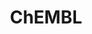 ---
bigquery: https://console.cloud.google.com/bigquery?p=patents-public-data&d=ebi_chembl&page=dataset
citation: '"The ChEMBL database in 2017." Anna Gaulton, Anne Hersey, Michał Nowotka,
  A Patrícia Bento, Jon Chambers, David Mendez, Prudence Mutowo, Francis Atkinson,
  Louisa J Bellis, Elena Cibrián-Uhalte, Mark Davies, Nathan Dedman, Anneli Karlsson,
  María Paula Magariños, John P Overington, George Papadatos, Ines Smit, Andrew R
  Leach Nucleic acids Research (2017) 45 (Database Issue), D945-D954'
contributors: European Bioinformatics Institute
cost: None
description: ChEMBL Data is a manually curated database of small molecules used in
  drug discovery, including information about existing patented drugs.
documentation: 'schema: https://www.ebi.ac.uk/chembl/db_schema


  '
last_edit: 04/06/2022, 17:02:01
location: https://console.cloud.google.com/marketplace/product/google_patents_public_datasets/chembl
maintained_by: EMBL-EBI, an outstation of European Molecular Biology Laboratory
related_publications: '

  ChEMBL: towards direct deposition of bioassay data.


  Mendez D, Gaulton A, Bento AP, Chambers J, De Veij M, Félix E, Magariños MP, Mosquera
  JF, Mutowo P, Nowotka M, Gordillo-Marañón M, Hunter F, Junco L, Mugumbate G, Rodriguez-Lopez
  M, Atkinson F, Bosc N, Radoux CJ, Segura-Cabrera A, Hersey A, Leach AR.


  — Nucleic Acids Res. 2019; 47(D1):D930-D940. doi: 10.1093/nar/gky1075

  '
schema_fields:
- withdrawn_class
- clo_id
- company
- alogp
- enzyme_name
- metref_id
- mc_organism
- level4_description
- strength
- level1
- mc_target_name
- mw_monoisotopic
- alert_set_id
- warning_description
- end_position
- disease_efficacy
- prod_pat_id
- assay_category
- sequence
- l1
- l8
- level3_description
- source
- parameter_value
- doc_id
- hrac_class_id
- cx_logp
- ddd_id
- ddd_units
- product_id
- metabolite_record_id
- ass_cls_map_id
- withdrawn_country
- published_type
- stem
- met_id
- creation_date
- l4
- submission_date
- availability_type
- level1_description
- data_validity_comment
- volume
- set_name
- level3
- target_mapping
- published_units
- src_short_name
- publication_number
- definition
- patent_expire_date
- db_source
- assay_tissue
- go_id
- first_page
- target_desc
- stat
- indication_class
- direct_interaction
- usan_substem
- bao_id
- cell_ontology_id
- predbind_id
- standard_relation
- frac_class_id
- protein_class_synonym
- drug_product_flag
- cell_description
- compound_key
- comments
- doi
- ingredient
- assay_tax_id
- num_ro5_violations
- withdrawn_flag
- enzyme_tid
- src_compound_id
- level2_description
- related_tid
- entity_id
- standard_units
- accession
- cidx
- previous_company
- src_assay_id
- mutation
- warning_class
- protclasssyn_id
- parent_go_id
- ap_id
- sequence_md5sum
- binding_site_comment
- substrate_record_id
- max_phase_for_ind
- compsyn_id
- num_alerts
- src_id
- cell_source_tax_id
- description
- parenteral
- ref_url
- year
- level4
- nda_type
- assay_id
- cell_source_tissue
- relation
- domain_type
- structure_type
- site_id
- hbd_lipinski
- aromatic_rings
- ddd_value
- alert_name
- canonical_smiles
- acd_most_apka
- indref_id
- delist_flag
- standard_upper_value
- name
- mw_freebase
- pathway_id
- source_domain_id
- orig_description
- standard_type
- withdrawn_reason
- helm_notation
- who_name
- major_class
- acd_logd
- bao_endpoint
- standard_inchi_key
- biocomp_id
- cell_name
- ddd_comment
- full_molformula
- hrac_code
- tbl
- l5
- uberon_id
- comp_go_id
- sei
- assay_param_id
- path
- qed_weighted
- co_stem_id
- action_type
- usan_stem_definition
- smid
- text_value
- formulation_id
- parameter_type
- last_page
- route
- tax_id
- caloha_id
- variant_id
- doc_type
- src_description
- pchembl_value
- standard_text_value
- irac_code
- full_mwt
- patent_id
- bto_id
- last_active
- frac_code
- oral
- mol_irac_id
- units
- inorganic_flag
- mecref_id
- std_act_id
- tid
- isoform
- molsyn_id
- assay_organism
- polymer_flag
- upper_value
- natural_product
- cell_id
- mol_hrac_id
- bao_format
- parent_id
- hbd
- db_version
- abstract
- mesh_heading
- efo_term
- res_stem_id
- as_id
- who_extra
- assay_cell_type
- cpd_str_alert_id
- prodrug
- first_in_class
- mechanism_comment
- l6
- standard_flag
- cx_most_apka
- drug_record_id
- psa
- withdrawn_year
- l3
- aidx
- class_level
- mc_tax_id
- domain_description
- chembl_id
- mec_id
- assay_strain
- cellosaurus_id
- published_relation
- topical
- component_type
- level2
- innovator_company
- confidence
- trade_name
- activity_count
- molecular_species
- normal_range_min
- normal_range_max
- warning_id
- log_id
- parent_type
- atc_code
- domain_id
- max_phase
- l7
- chirality
- updated_by
- pathway_key
- syn_type
- warning_year
- mol_frac_id
- molregno
- irac_class_id
- ref_type
- selectivity_comment
- acd_most_bpka
- molecular_mechanism
- type
- toid
- applicant_full_name
- activity_id
- ro3_pass
- synonyms
- dosed_ingredient
- curation_comment
- pubmed_id
- rgid
- confidence_score
- aspect
- assay_desc
- target_type
- sitecomp_id
- updated_on
- tid_fixed
- stem_class
- assay_subcellular_fraction
- hba
- drug_substance_flag
- first_approval
- curated_by
- priority
- annotation
- mesh_id
- authors
- molfile
- status
- l2
- protein_class_id
- hba_lipinski
- heavy_atoms
- relationship
- downgraded
- job_id
- species_group_flag
- mc_target_type
- country
- prediction_method
- standard_value
- idx
- standard_inchi
- targcomp_id
- drugind_id
- activity_comment
- site_residues
- parent_molregno
- record_id
- cx_logd
- usan_year
- ridx
- warnref_id
- smarts
- alert_id
- cl_lincs_id
- assay_class_id
- rtb
- qudt_units
- title
- ad_type
- domain_name
- molecule_type
- short_name
- tissue_id
- warning_country
- targrel_id
- mechanism_of_action
- dosage_form
- start_position
- site_name
- issue
- component_id
- chebi_par_id
- usan_stem
- warning_type
- compound_name
- ddd_admr
- met_comment
- efo_id
- num_lipinski_ro5_violations
- research_stem
- published_value
- patent_no
- homologue
- pref_name
- result_flag
- version
- journal
- organism
- oc_id
- label
- black_box_warning
- acd_logp
- le
- therapeutic_flag
- relationship_type
- cell_source_organism
- subgroup
- entity_type
- potential_duplicate
- class_type
- compd_id
- approval_date
- level5
- uo_units
- value
- component_synonym
- mc_target_accession
- comp_class_id
- lle
- mol_atc_id
- ref_id
- assay_source
- cx_most_bpka
- active_ingredient
- usan_stem_id
- patent_use_code
- assay_test_type
- met_conversion
- bei
- actsm_id
- active_molregno
- assay_type
- relationship_desc
- protein_class_desc
shortname: chembl
tags:
- biotechnology
- health
- chemical
- bioinformatics
- medical
terms_of_use: CC BY-SA 3.0
title: ChEMBL
uuid: e232a192-965c-4ec9-904c-155b6dfe56c5
---